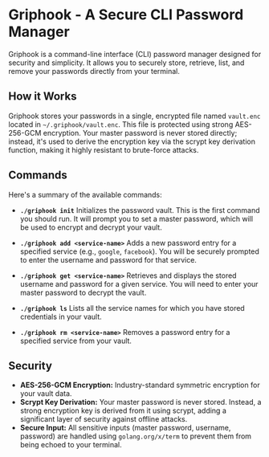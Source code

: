# Griphook - A Secure CLI Password Manager

Griphook is a command-line interface (CLI) password manager designed for security and simplicity. It allows you to securely store, retrieve, list, and remove your passwords directly from your terminal.

## How it Works

Griphook stores your passwords in a single, encrypted file named `vault.enc` located in `~/.griphook/vault.enc`. This file is protected using strong AES-256-GCM encryption. Your master password is never stored directly; instead, it's used to derive the encryption key via the scrypt key derivation function, making it highly resistant to brute-force attacks.

## Commands

Here's a summary of the available commands:

*   **`./griphook init`**
    Initializes the password vault. This is the first command you should run. It will prompt you to set a master password, which will be used to encrypt and decrypt your vault.

*   **`./griphook add <service-name>`**
    Adds a new password entry for a specified service (e.g., `google`, `facebook`). You will be securely prompted to enter the username and password for that service.

*   **`./griphook get <service-name>`**
    Retrieves and displays the stored username and password for a given service. You will need to enter your master password to decrypt the vault.

*   **`./griphook ls`**
    Lists all the service names for which you have stored credentials in your vault.

*   **`./griphook rm <service-name>`**
    Removes a password entry for a specified service from your vault.

## Security

*   **AES-256-GCM Encryption:** Industry-standard symmetric encryption for your vault data.
*   **Scrypt Key Derivation:** Your master password is never stored. Instead, a strong encryption key is derived from it using scrypt, adding a significant layer of security against offline attacks.
*   **Secure Input:** All sensitive inputs (master password, username, password) are handled using `golang.org/x/term` to prevent them from being echoed to your terminal.
